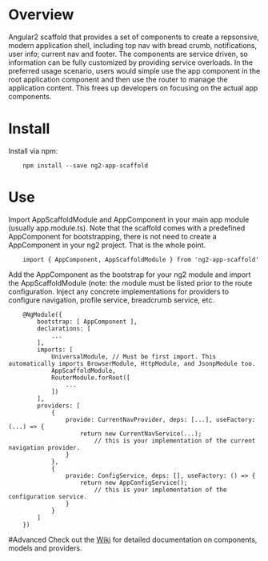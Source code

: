 # Overview
Angular2 scaffold that provides a set of components to create a repsonsive, modern application shell, including top nav with bread crumb, notifications, user info; current nav and footer. The components are service driven, so information can be fully customized by providing service overloads. In the preferred usage scenario, users would simple use the app component in the root application component and then use the router to manage the application content. This frees up developers on focusing on the actual app components.

# Install
Install via npm:

```
    npm install --save ng2-app-scaffold
```

# Use
Import AppScaffoldModule and AppComponent in your main app module (usually app.module.ts). Note that the scaffold comes with a predefined AppComponent for bootstrapping, there is not need to create a AppComponent in your ng2 project. That is the whole point. 

```
    import { AppComponent, AppScaffoldModule } from 'ng2-app-scaffold'
```

Add the AppComponent as the bootstrap for your ng2 module and import the AppScaffoldModule (note: the module must be listed prior to the route configuration. Inject any concrete implementations for providers to configure navigation, profile service, breadcrumb service, etc.

```
    @NgModule({
        bootstrap: [ AppComponent ],
        declarations: [
            ...
        ],
        imports: [
            UniversalModule, // Must be first import. This automatically imports BrowserModule, HttpModule, and JsonpModule too.
            AppScaffoldModule,
            RouterModule.forRoot([
                ...
            ])
        ],
        providers: [
            {
                provide: CurrentNavProvider, deps: [...], useFactory: (...) => {
                    return new CurrentNavService(...);  
                        // this is your implementation of the current navigation provider. 
                }
            },
            {
                provide: ConfigService, deps: [], useFactory: () => {
                    return new AppConfigService(); 
                        // this is your implementation of the configuration service.
                }
            }
        ]
    })
```

#Advanced
Check out the [Wiki](./wiki) for detailed documentation on components, models and providers. 